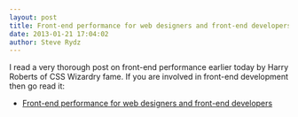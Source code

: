 ```yaml
---
layout: post
title: Front-end performance for web designers and front-end developers
date: 2013-01-21 17:04:02
author: Steve Rydz
---
```


I read a very thorough post on front-end performance earlier today by Harry Roberts of CSS Wizardry fame. If you are involved in front-end development then go read it:

* [Front-end performance for web designers and front-end developers](http://csswizardry.com/2013/01/front-end-performance-for-web-designers-and-front-end-developers/)